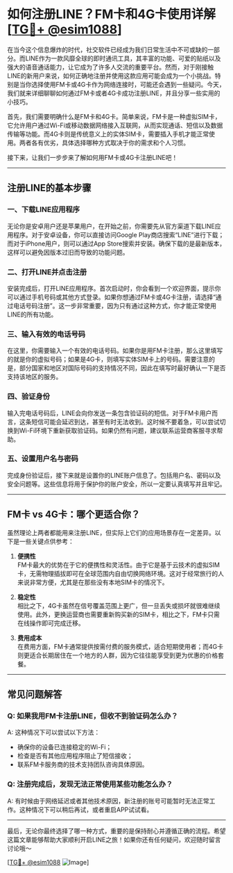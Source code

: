 # 如何注册LINE？FM卡和4G卡使用详解[[TG💪+ @esim1088](https://t.me/s/esim1088)]

在当今这个信息爆炸的时代，社交软件已经成为我们日常生活中不可或缺的一部分。而LINE作为一款风靡全球的即时通讯工具，其丰富的功能、可爱的贴纸以及强大的语音通话能力，让它成为了许多人交流的重要平台。然而，对于刚接触LINE的新用户来说，如何正确地注册并使用这款应用可能会成为一个小挑战。特别是当你选择使用FM卡或4G卡作为网络连接时，可能还会遇到一些疑问。今天，我们就来详细聊聊如何通过FM卡或者4G卡成功注册LINE，并且分享一些实用的小技巧。

首先，我们需要明确什么是FM卡和4G卡。简单来说，FM卡是一种虚拟SIM卡，它允许用户通过Wi-Fi或移动数据网络接入互联网，从而实现通话、短信以及数据传输等功能。而4G卡则是传统意义上的实体SIM卡，需要插入手机才能正常使用。两者各有优劣，具体选择哪种方式取决于你的需求和个人习惯。

接下来，让我们一步步来了解如何用FM卡或4G卡注册LINE吧！

---

## 注册LINE的基本步骤

### 一、下载LINE应用程序

无论你是安卓用户还是苹果用户，在开始之前，你需要先从官方渠道下载LINE应用程序。对于安卓设备，你可以直接访问Google Play商店搜索“LINE”进行下载；而对于iPhone用户，则可以通过App Store搜索并安装。确保下载的是最新版本，这样可以避免因版本过旧而导致的功能问题。

### 二、打开LINE并点击注册

安装完成后，打开LINE应用程序。首次启动时，你会看到一个欢迎界面，提示你可以通过手机号码或其他方式登录。如果你想通过FM卡或4G卡注册，请选择“通过电话号码注册”。这一步非常重要，因为只有通过这种方式，你才能正常使用LINE的所有功能。

### 三、输入有效的电话号码

在这里，你需要输入一个有效的电话号码。如果你是用FM卡注册，那么这里填写的就是你的虚拟号码；如果是4G卡，则填写实体SIM卡上的号码。需要注意的是，部分国家和地区对国际号码的支持情况不同，因此在填写时最好确认一下是否支持该地区的服务。

### 四、验证身份

输入完电话号码后，LINE会向你发送一条包含验证码的短信。对于FM卡用户而言，这条短信可能会延迟到达，甚至有时无法收到。这时候不要着急，可以尝试切换到Wi-Fi环境下重新获取验证码。如果仍然有问题，建议联系运营商客服寻求帮助。

### 五、设置用户名与密码

完成身份验证后，接下来就是设置你的LINE账户信息了。包括用户名、密码以及安全问题等。这些信息将用于保护你的账户安全，所以一定要认真填写并且牢记。

---

## FM卡 vs 4G卡：哪个更适合你？

虽然理论上两者都能用来注册LINE，但实际上它们的应用场景存在一定差异。以下是一些关键点供参考：

1. **便携性**  
   FM卡最大的优势在于它的便携性和灵活性。由于它是基于云技术的虚拟SIM卡，无需物理插拔即可在全球范围内自由切换网络环境。这对于经常旅行的人来说非常方便，尤其是在那些没有本地SIM卡的情况下。

2. **稳定性**  
   相比之下，4G卡虽然在信号覆盖范围上更广，但一旦丢失或损坏就很难继续使用。此外，更换运营商也需要重新购买新的SIM卡，相比之下，FM卡只需在线操作即可完成迁移。

3. **费用成本**  
   在费用方面，FM卡通常提供按需付费的服务模式，适合短期使用者；而4G卡则更适合长期居住在一个地方的人群，因为它往往能享受到更为优惠的价格套餐。

---

## 常见问题解答

### Q: 如果我用FM卡注册LINE，但收不到验证码怎么办？
A: 这种情况下可以尝试以下方法：
- 确保你的设备已连接稳定的Wi-Fi；
- 检查是否有其他应用程序阻止了短信接收；
- 联系FM卡服务商的技术支持团队咨询具体原因。

### Q: 注册完成后，发现无法正常使用某些功能怎么办？
A: 有时候由于网络延迟或者其他技术原因，新注册的账号可能暂时无法正常工作。这种情况下可以稍后再试，或者重启APP试试看。

---

最后，无论你最终选择了哪一种方式，重要的是保持耐心并遵循正确的流程。希望这篇文章能够帮助大家顺利开启LINE之旅！如果你还有任何疑问，欢迎随时留言讨论哦～

[[TG💪+ @esim1088](https://t.me/s/esim1088) ![Image](https://i.postimg.cc/4NQfJmqS/Snipaste-2025-05-13-00-14-12.png)]